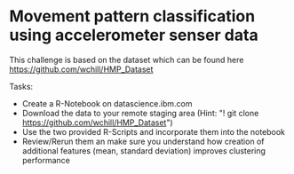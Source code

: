 # Movement pattern classification using accelerometer senser data
This challenge is based on the dataset which can be found here https://github.com/wchill/HMP_Dataset

Tasks:

* Create a R-Notebook on datascience.ibm.com
* Download the data to your remote staging area (Hint: "! git clone https://github.com/wchill/HMP_Dataset")
* Use the two provided R-Scripts and incorporate them into the notebook
* Review/Rerun them an make sure you understand how creation of additional features (mean, standard deviation) improves clustering performance
